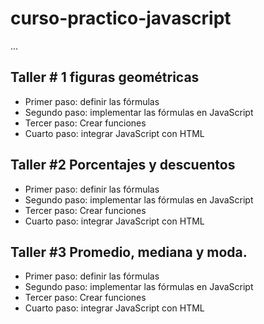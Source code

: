 # curso-practico-javascript

...

## Taller # 1 figuras geométricas

- Primer paso: definir las fórmulas
- Segundo paso: implementar las fórmulas en JavaScript
- Tercer paso: Crear funciones
- Cuarto paso: integrar JavaScript con HTML

## Taller #2 Porcentajes y descuentos

- Primer paso: definir las fórmulas
- Segundo paso: implementar las fórmulas en JavaScript
- Tercer paso: Crear funciones
- Cuarto paso: integrar JavaScript con HTML

## Taller #3 Promedio, mediana y moda.

- Primer paso: definir las fórmulas
- Segundo paso: implementar las fórmulas en JavaScript
- Tercer paso: Crear funciones
- Cuarto paso: integrar JavaScript con HTML